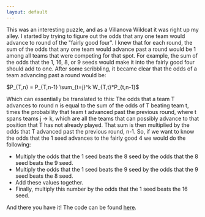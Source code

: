 ```yaml
---
layout: default
---
```


This was an interesting puzzle, and as a Villanova Wildcat it was right up my alley. I started by trying to figure out
the odds that any one team would advance to round of the "fairly good four". I knew that for each round, the sum of the odds
that any one team would advance past a round would be 1 among all teams that were competing for that spot. For example, the sum
of the odds that the 1, 16, 8, or 9 seeds would make it into the fairly good four should add to one. After some scribbling, it became clear that the 
odds of a team advancing past a round would be:  

$P_{T,n} = P_{T,n-1}  \sum_{t=j}^k W_{T,t}*P_{t,n-1}$  

Which can essentially be translated to this: The odds that a team T advances to round n is equal to the sum of the odds of T beating team t,
times the probability that team t advanced past the previous round, where t spans teams j -> k, which are all the teams that can 
possibly advance to that position that T has not already played. That sum is then multiplied by the odds that T advanced past the 
previous round, n-1. So, if we want to know the odds that the 1 seed advances to the fairly good 4 we would do the following:  

* Multiply the odds that the 1 seed beats the 8 seed by the odds that the 8 seed beats the 9 seed.  
* Multiply the odds that the 1 seed beats the 9 seed by the odds that the 9 seed beats the 8 seed.  
* Add these values together.  
* Finally, multiply this number by the odds that the 1 seed beats the 16 seed.  

And there you have it! The code can be found [here](https://github.com/rggs/Jane-Street-Puzzles).
